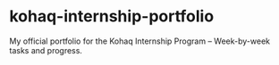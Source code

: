 # kohaq-internship-portfolio
My official portfolio for the Kohaq Internship Program – Week-by-week tasks and progress.
